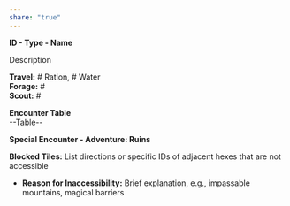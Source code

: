 ```yaml
---  
share: "true"  
---  
```

  
**ID - Type - Name**  
  
Description  
  
**Travel:** # Ration, # Water  
**Forage:** #  
**Scout:** #  
  
**Encounter Table**  
--Table--  
  
**Special Encounter - Adventure: Ruins**  
  
**Blocked Tiles:** List directions or specific IDs of adjacent hexes that are not accessible  
- **Reason for Inaccessibility:** Brief explanation, e.g., impassable mountains, magical barriers